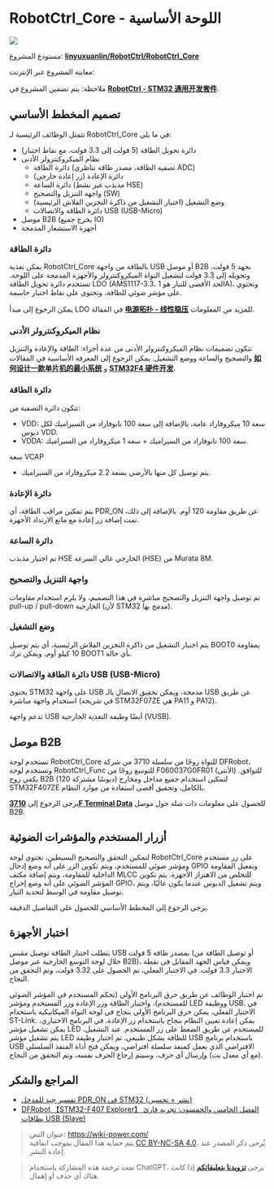 # RobotCtrl_Core - اللوحة الأساسية

![](https://wiki-media-1253965369.cos.ap-guangzhou.myqcloud.com/img/20220527113423.png)

مستودع المشروع: [**linyuxuanlin/RobotCtrl/RobotCtrl_Core**](https://github.com/linyuxuanlin/RobotCtrl/tree/main/RobotCtrl_MultiBoard_Project/RobotCtrl_Core)

معاينة المشروع عبر الإنترنت:

<div class="altium-iframe-viewer">
  <div
    class="altium-ecad-viewer"
    data-project-src="https://github.com/linyuxuanlin/RobotCtrl/raw/main/RobotCtrl_MultiBoard_Project/RobotCtrl_Core_V2.81B.zip"
  ></div>
</div>

ملاحظة: يتم تضمين المشروع في [**RobotCtrl - STM32 通用开发套件**](https://wiki-power.com/ar/RobotCtrl-STM32%E9%80%9A%E7%94%A8%E5%BC%80%E5%8F%91%E5%A5%97%E4%BB%B6).

## تصميم المخطط الأساسي

تتمثل الوظائف الرئيسية لـ RobotCtrl_Core في ما يلي:

- دائرة تحويل الطاقة (5 فولت إلى 3.3 فولت، مع نقاط اختبار)
- نظام الميكروكنترولر الأدنى
  - دائرة الطاقة (تصفية الطاقة، مصدر طاقة تناظري ADC)
  - دائرة الإعادة (زر إعادة خارجي)
  - دائرة الساعة (مذبذب غير نشط HSE)
  - واجهة التنزيل والتصحيح (SW)
  - وضع التشغيل (اختيار التشغيل من ذاكرة التخزين الفلاش الرئيسية)
  - دائرة الطاقة والاتصالات USB (USB-Micro)
- موصل B2B (يخرج جميع IO)
- أجهزة الاستشعار المدمجة

### دائرة الطاقة

يمكن تغذية RobotCtrl_Core بالطاقة من واجهة USB أو موصل B2B بجهد 5 فولت، وتحويله إلى 3.3 فولت لتشغيل النواة الميكروكنترولر والأجهزة المدمجة على اللوحة. تستخدم دائرة تحويل الطاقة LDO (AMS1117-3.3، الحد الأقصى للتيار هو 1A)، وتحتوي على مؤشر ضوئي للطاقة، وتحتوي على نقاط اختبار حاسمة.

يمكن الرجوع إلى مبدأ LDO في المقالة [**电源拓扑 - 线性稳压**](https://wiki-power.com/ar/%E7%94%B5%E6%BA%90%E6%8B%93%E6%89%91-%E7%BA%BF%E6%80%A7%E7%A8%B3%E5%8E%8B) للمزيد من المعلومات.

### نظام الميكروكنترولر الأدنى

تتكون تصميمات نظام الميكروكنترولر الأدنى من عدة أجزاء: الطاقة والإعادة والتنزيل والتصحيح والساعة ووضع التشغيل. يمكن الرجوع إلى المعرفة الأساسية في المقالات [**如何设计一款单片机的最小系统**](https://wiki-power.com/ar/%E5%A6%82%E4%BD%95%E8%AE%BE%E8%AE%A1%E4%B8%80%E6%AC%BE%E5%8D%95%E7%89%87%E6%9C%BA%E7%9A%84%E6%9C%80%E5%B0%8F%E7%B3%BB%E7%BB%9F) و [**STM32F4 硬件开发**](https://wiki-power.com/ar/STM32F4%E7%A1%AC%E4%BB%B6%E5%BC%80%E5%8F%91).

### دائرة الطاقة

تتكون دائرة التصفية من:

- VDD: سعة 10 ميكروفاراد عامة، بالإضافة إلى سعة 100 نانوفاراد من السيراميك لكل دبوس VDD.
- VDDA: سعة 100 نانوفاراد من السيراميك + سعة 1 ميكروفاراد من السيراميك.

سعة VCAP

- يتم توصيل كل منها بالأرضي بسعة 2.2 ميكروفاراد من السيراميك.

### دائرة الإعادة

يتم تمكين مراقب الطاقة، أي PDR_ON عن طريق مقاومة 120 أوم. بالإضافة إلى ذلك، تمت إضافة زر إعادة مع مانع الارتداد الأجهزة.

### دائرة الساعة

تم اختيار مذبذب HSE الخارجي عالي السرعة (HSE) من Murata 8M.

### واجهة التنزيل والتصحيح

تم توصيل واجهة التنزيل والتصحيح مباشرة في هذا التصميم، ولا يلزم استخدام مقاومات pull-up / pull-down الخارجية (لأن STM32 مدمج بها).

### وضع التشغيل

يتم اختيار التشغيل من ذاكرة التخزين الفلاش الرئيسية، أي يتم توصيل BOOT0 بمقاومة 10 كيلو أوم، ويمكن ترك BOOT1 بأي حالة.

### دائرة الطاقة والاتصالات USB (USB-Micro)

يحتوي STM32 على واجهة USB مدمجة، ويمكن تحقيق الاتصال بالـ USB عن طريق استخدام واجهة مباشرة (في شريحة STM32F07ZE هي PA11 و PA12).

تدعم واجهة USB أيضًا وظيفة التغذية الخارجية (VUSB).

## موصل B2B

تستخدم لوحة RobotCtrl_Core للنواة زوجًا من سلسلة 3710 من شركة DFRobot، وتستخدم لوحة RobotCtrl_Func للتوسع زوجًا من F060037G0FR01 (الأنثى) للتوافق. يكفي زوج B2B (120 دبوسًا مشتركة) لتمكين استخدام جميع مداخل ومخارج STM32F407ZE بالكامل، وتحقيق أقصى استفادة من موارد النظام.

يرجى الرجوع إلى [**3710F Terminal Data**](http://www.openedv.com/thread-78182-1-1.html) للحصول على معلومات ذات صلة حول موصل B2B.

## أزرار المستخدم والمؤشرات الضوئية

لتمكين التحقق والتصحيح البسيطين، تحتوي لوحة RobotCtrl_Core على زر مستخدم ومؤشر ضوئي للمستخدم، ويتم تكوين الزر على أنه وضع إدخال GPIO وتفعيل المقاومة الداخلية للمقاومة، ويتم إضافة مكثف MLCC للتخلص من الاهتزاز الأجهزة. يتم تكوين المؤشر الضوئي على أنه وضع إخراج GPIO، ويتم تشغيل الدبوس عندما يكون عاليًا، ويتم توصيل مقاومة في الوسط لتحديد التيار.

يرجى الرجوع إلى المخطط الأساسي للحصول على التفاصيل الدقيقة.

## اختبار الأجهزة

يتطلب اختبار الطاقة توصيل مقبس USB بمصدر طاقة 5 فولت (أو توصيل الطاقة من خلال لوحة التوسع الخارجية عبر موصل B2B)، ويمكن قياس الجهد المقابل في نقطة الاختبار 3.3 فولت. في الاختبار الفعلي، تم الحصول على 3.32 فولت، وتم التحقق من النجاح.

تم اختبار الوظائف عن طريق حرق البرنامج الأولي (تحكم المستخدم في المؤشر الضوئي للمستخدم)، واختبار الطاقة وزر الإعادة وزر المستخدم ومؤشر LED ووظيفة USB. في الاختبار الفعلي، يمكن حرق البرنامج الأولي بنجاح في لوحة النواة الميكانيكية باستخدام ST-Link. يمكن إعادة تعيين النظام بنجاح باستخدام زر الإعادة. في البرنامج الاختباري، يمكن تشغيل مؤشر LED للمستخدم عن طريق الضغط على زر المستخدم. عند التشغيل، يتم تشغيل مؤشر LED للطاقة بشكل طبيعي. تم اختبار وظيفة USB باستخدام برنامج USB الافتراضي الذي يعمل كمنفذ سلسلة افتراضي، ويمكن فتح أداة المنفذ السلسلي (مع أي معدل بت) وإرسال أي حرف، وسيتم إرجاع الحرف نفسه، وتم التحقق من النجاح.

## المراجع والشكر

- [تفسير جيد للمدخل PDR_ON في STM32 (نشر + تحسين)](https://blog.csdn.net/Frankenstien_/article/details/105971841)
- [DFRobot 【STM32-F407 Explorer】 الفصل الخامس والخمسون: تجربة قارئ بطاقات USB (Slave)](https://zhuanlan.zhihu.com/p/136163591)

> عنوان النص: <https://wiki-power.com/>  
> يتم حماية هذا المقال بموجب اتفاقية [CC BY-NC-SA 4.0](https://creativecommons.org/licenses/by/4.0/deed.zh)، يُرجى ذكر المصدر عند إعادة النشر.

> تمت ترجمة هذه المشاركة باستخدام ChatGPT، يرجى [**تزويدنا بتعليقاتكم**](https://github.com/linyuxuanlin/Wiki_MkDocs/issues/new) إذا كانت هناك أي حذف أو إهمال.